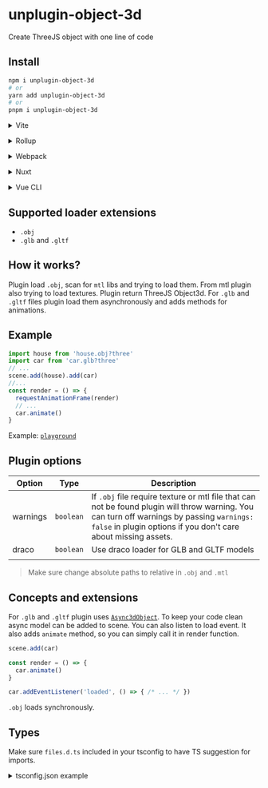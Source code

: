 # unplugin-object-3d

Create ThreeJS object with one line of code

## Install

```bash
npm i unplugin-object-3d
# or
yarn add unplugin-object-3d
# or
pnpm i unplugin-object-3d
```

<details>
<summary>Vite</summary><br>

```ts
// vite.config.ts
import Object3d from 'unplugin-object-3d/vite'

export default defineConfig({
  plugins: [
    Object3d({ /* options */ }),
  ],
})
```

Example: [`playground/`](./playground/)

<br></details>

<details>
<summary>Rollup</summary><br>

```ts
// rollup.config.js
import Object3d from 'unplugin-object-3d/rollup'

export default {
  plugins: [
    Object3d({ /* options */ }),
  ],
}
```

<br></details>


<details>
<summary>Webpack</summary><br>

```ts
// webpack.config.js
module.exports = {
  /* ... */
  plugins: [
    require('unplugin-object-3d/webpack')({ /* options */ })
  ]
}
```

<br></details>

<details>
<summary>Nuxt</summary><br>

```ts
// nuxt.config.js
export default {
  buildModules: [
    ['unplugin-object-3d/nuxt', { /* options */ }],
  ],
}
```

> This module works for both Nuxt 2 and [Nuxt Vite](https://github.com/nuxt/vite)

<br></details>

<details>
<summary>Vue CLI</summary><br>

```ts
// vue.config.js
module.exports = {
  configureWebpack: {
    plugins: [
      require('unplugin-object-3d/webpack')({ /* options */ }),
    ],
  },
}
```

<br></details>

## Supported loader extensions
- `.obj`
- `.glb` and `.gltf`

## How it works?
Plugin load `.obj`, scan for `mtl` libs and trying to load them. From mtl plugin also trying to load textures. Plugin return ThreeJS Object3d.
For `.glb` and `.gltf` files plugin load them asynchronously and adds methods for animations.

## Example
```js
import house from 'house.obj?three'
import car from 'car.glb?three'
// ...
scene.add(house).add(car)
//...
const render = () => {
  requestAnimationFrame(render)
  // ...
  car.animate()
}
```
Example: [`playground`](./playground/main.ts)

## Plugin options

| Option | Type | Description  |
|---|---|---|
|warnings | `boolean`  | If `.obj` file require texture or mtl file that can not be found plugin will throw warning. You can turn off warnings by passing `warnings: false` in plugin options if you don't care about missing assets.    |
|draco|`boolean`| Use draco loader for GLB and GLTF models |
|   |   |   |


> Make sure change absolute paths to relative in `.obj` and `.mtl`

## Concepts and extensions

For `.glb` and `.gltf` plugin uses [`Async3dObject`](./src/exports/async-3d-object.ts). To keep your code clean async model can be added to scene. You can also listen to load event. It also adds `animate` method, so you can simply call it in render function.
```ts
scene.add(car)

const render = () => {
  car.animate()
}

car.addEventListener('loaded', () => { /* ... */ })
```
`.obj` loads synchronously.

## Types
Make sure `files.d.ts` included in your tsconfig to have TS suggestion for imports.
<details>
<summary>tsconfig.json example</summary><br>

```ts
{
  "include": ["node_modules/unplugin-3d-object/files.d.ts"],
  ...
}
```

<br></details>
